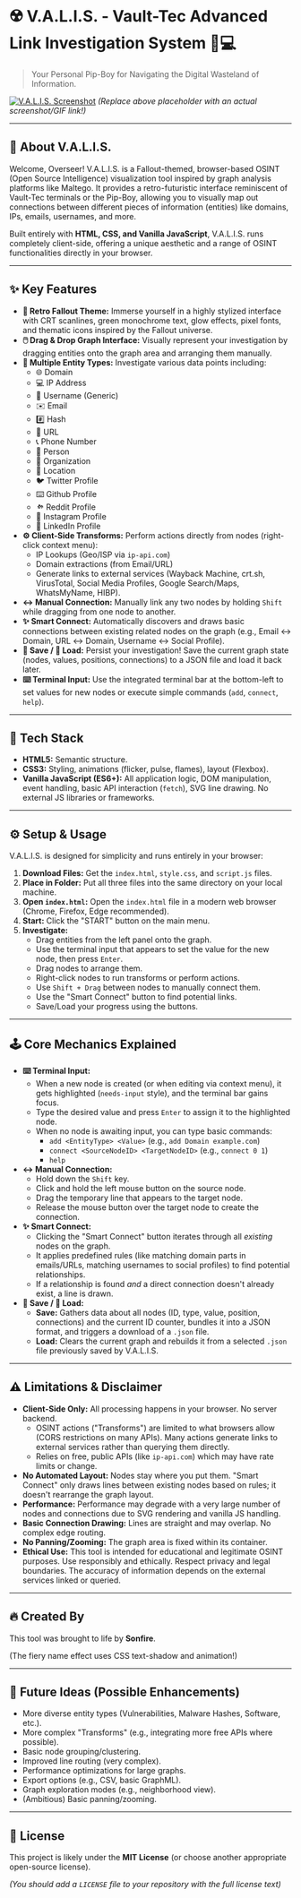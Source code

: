 # ☢️ V.A.L.I.S. - Vault-Tec Advanced Link Investigation System 🔗💻

> Your Personal Pip-Boy for Navigating the Digital Wasteland of Information.

[![V.A.L.I.S. Screenshot](https://raw.githubusercontent.com/SonfireUwU/V.A.L.I.S/main/assets/ScreenShot.png)](link/to/your/screenshot.png)
*(Replace above placeholder with an actual screenshot/GIF link!)*

---

## 🚀 About V.A.L.I.S.

Welcome, Overseer! V.A.L.I.S. is a Fallout-themed, browser-based OSINT (Open Source Intelligence) visualization tool inspired by graph analysis platforms like Maltego. It provides a retro-futuristic interface reminiscent of Vault-Tec terminals or the Pip-Boy, allowing you to visually map out connections between different pieces of information (entities) like domains, IPs, emails, usernames, and more.

Built entirely with **HTML, CSS, and Vanilla JavaScript**, V.A.L.I.S. runs completely client-side, offering a unique aesthetic and a range of OSINT functionalities directly in your browser.

---

## ✨ Key Features

*   **🎨 Retro Fallout Theme:** Immerse yourself in a highly stylized interface with CRT scanlines, green monochrome text, glow effects, pixel fonts, and thematic icons inspired by the Fallout universe.
*   **🖱️ Drag & Drop Graph Interface:** Visually represent your investigation by dragging entities onto the graph area and arranging them manually.
*   **🔗 Multiple Entity Types:** Investigate various data points including:
    *   🌐 Domain
    *   💻 IP Address
    *   👤 Username (Generic)
    *   ✉️ Email
    *   #️⃣ Hash
    *   🔗 URL
    *   📞 Phone Number
    *   🧑 Person
    *   🏢 Organization
    *   📍 Location
    *   🐦 Twitter Profile
    *   ⌨️ Github Profile
    *   <svg xmlns="http://www.w3.org/2000/svg" width="1em" height="1em" fill="currentColor" viewBox="0 0 16 16" style="vertical-align: -0.125em;"><path d="M13.545 6.382c-.51-.022-1.02.002-1.521.068-.431-.606-.95-1.113-1.541-1.506a.29.29 0 0 0-.36.37c.148.405.25.831.305 1.276-.81-.287-1.675-.458-2.58-.5C7.798 5.97 7.71 5.162 7.584 4.379c-.1-.6-.58-1.04-1.17-1.08-.61-.04-1.14.36-1.25.97-.13.74-.36 1.83-.8 2.28-.62.55-1.39.91-2.24 1.15-.1.03-.17.1-.17.21 0 .09.06.17.14.2.87.35 1.61.9 2.15 1.6a8.3 8.3 0 0 0-1.6 1.43.29.29 0 0 0 .17.5.3.3 0 0 0 .38-.17c.58-.88 1.31-1.56 2.19-1.98.02.1.04.2.05.3-.03.07-.06.13-.08.2-.16.5-.3.96-.39 1.44-.1.5.33.97.84 1.01.52.04 1-.3 1.1-.81.13-.64.3-1.33.56-2.04.2-.53.44-.97.74-1.47.27.03.55.06.83.09.5.06 1 .13 1.48.22.12.84.54 1.58 1.17 2.12.09.09.22.11.34.06.13-.05.2-.18.16-.31-.1-.35-.17-.7-.22-1.05.6.15 1.17.37 1.7.64.12.05.25.02.34-.09.09-.11.1-.25.03-.37-.3-.54-.68-1-1.12-1.38.32-.09.64-.17.97-.24.04-.01.08-.01.12-.02.1-.02.18-.1.18-.2 0-.1-.09-.18-.19-.17Zm-2.4 4.708a1.75 1.75 0 1 1 0-3.5 1.75 1.75 0 0 1 0 3.5Zm-4.73-1.83a1.25 1.25 0 1 1 0-2.5 1.25 1.25 0 0 1 0 2.5Z"/></svg> Reddit Profile
    *   📸 Instagram Profile
    *   💼 LinkedIn Profile
*   **⚙️ Client-Side Transforms:** Perform actions directly from nodes (right-click context menu):
    *   IP Lookups (Geo/ISP via `ip-api.com`)
    *   Domain extractions (from Email/URL)
    *   Generate links to external services (Wayback Machine, crt.sh, VirusTotal, Social Media Profiles, Google Search/Maps, WhatsMyName, HIBP).
*   **↔️ Manual Connection:** Manually link any two nodes by holding `Shift` while dragging from one node to another.
*   **✨ Smart Connect:** Automatically discovers and draws basic connections between existing related nodes on the graph (e.g., Email ↔ Domain, URL ↔ Domain, Username ↔ Social Profile).
*   **💾 Save / 📂 Load:** Persist your investigation! Save the current graph state (nodes, values, positions, connections) to a JSON file and load it back later.
*   **⌨️ Terminal Input:** Use the integrated terminal bar at the bottom-left to set values for new nodes or execute simple commands (`add`, `connect`, `help`).

---

## 🔧 Tech Stack

*   **HTML5:** Semantic structure.
*   **CSS3:** Styling, animations (flicker, pulse, flames), layout (Flexbox).
*   **Vanilla JavaScript (ES6+):** All application logic, DOM manipulation, event handling, basic API interaction (`fetch`), SVG line drawing. No external JS libraries or frameworks.

---

## ⚙️ Setup & Usage

V.A.L.I.S. is designed for simplicity and runs entirely in your browser:

1.  **Download Files:** Get the `index.html`, `style.css`, and `script.js` files.
2.  **Place in Folder:** Put all three files into the same directory on your local machine.
3.  **Open `index.html`:** Open the `index.html` file in a modern web browser (Chrome, Firefox, Edge recommended).
4.  **Start:** Click the "START" button on the main menu.
5.  **Investigate:**
    *   Drag entities from the left panel onto the graph.
    *   Use the terminal input that appears to set the value for the new node, then press `Enter`.
    *   Drag nodes to arrange them.
    *   Right-click nodes to run transforms or perform actions.
    *   Use `Shift + Drag` between nodes to manually connect them.
    *   Use the "Smart Connect" button to find potential links.
    *   Save/Load your progress using the buttons.

---

## 🕹️ Core Mechanics Explained

*   **⌨️ Terminal Input:**
    *   When a new node is created (or when editing via context menu), it gets highlighted (`needs-input` style), and the terminal bar gains focus.
    *   Type the desired value and press `Enter` to assign it to the highlighted node.
    *   When no node is awaiting input, you can type basic commands:
        *   `add <EntityType> <Value>` (e.g., `add Domain example.com`)
        *   `connect <SourceNodeID> <TargetNodeID>` (e.g., `connect 0 1`)
        *   `help`
*   **↔️ Manual Connection:**
    *   Hold down the `Shift` key.
    *   Click and hold the left mouse button on the source node.
    *   Drag the temporary line that appears to the target node.
    *   Release the mouse button over the target node to create the connection.
*   **✨ Smart Connect:**
    *   Clicking the "Smart Connect" button iterates through all *existing* nodes on the graph.
    *   It applies predefined rules (like matching domain parts in emails/URLs, matching usernames to social profiles) to find potential relationships.
    *   If a relationship is found *and* a direct connection doesn't already exist, a line is drawn.
*   **💾 Save / 📂 Load:**
    *   **Save:** Gathers data about all nodes (ID, type, value, position, connections) and the current ID counter, bundles it into a JSON format, and triggers a download of a `.json` file.
    *   **Load:** Clears the current graph and rebuilds it from a selected `.json` file previously saved by V.A.L.I.S.

---

## ⚠️ Limitations & Disclaimer

*   **Client-Side Only:** All processing happens in your browser. No server backend.
    *   OSINT actions ("Transforms") are limited to what browsers allow (CORS restrictions on many APIs). Many actions generate links to external services rather than querying them directly.
    *   Relies on free, public APIs (like `ip-api.com`) which may have rate limits or change.
*   **No Automated Layout:** Nodes stay where you put them. "Smart Connect" only draws lines between existing nodes based on rules; it doesn't rearrange the graph layout.
*   **Performance:** Performance may degrade with a very large number of nodes and connections due to SVG rendering and vanilla JS handling.
*   **Basic Connection Drawing:** Lines are straight and may overlap. No complex edge routing.
*   **No Panning/Zooming:** The graph area is fixed within its container.
*   **Ethical Use:** This tool is intended for educational and legitimate OSINT purposes. Use responsibly and ethically. Respect privacy and legal boundaries. The accuracy of information depends on the external services linked or queried.

---

## 🔥 Created By

This tool was brought to life by **Sonfire**.

(The fiery name effect uses CSS text-shadow and animation!)

---

## 🌱 Future Ideas (Possible Enhancements)

*   More diverse entity types (Vulnerabilities, Malware Hashes, Software, etc.).
*   More complex "Transforms" (e.g., integrating more free APIs where possible).
*   Basic node grouping/clustering.
*   Improved line routing (very complex).
*   Performance optimizations for large graphs.
*   Export options (e.g., CSV, basic GraphML).
*   Graph exploration modes (e.g., neighborhood view).
*   (Ambitious) Basic panning/zooming.

---

## 📄 License

This project is likely under the **MIT License** (or choose another appropriate open-source license).

*(You should add a `LICENSE` file to your repository with the full license text)*
